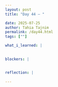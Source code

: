 ```yaml
---
layout: post
title: "Day 44 – "

date: 2025-07-25
author: Tahia Tajnim
permalink: /day44.html
tags: [""]   

what_i_learned: |
  
  
blockers: |  
  
  
reflection: |
  
---
```


